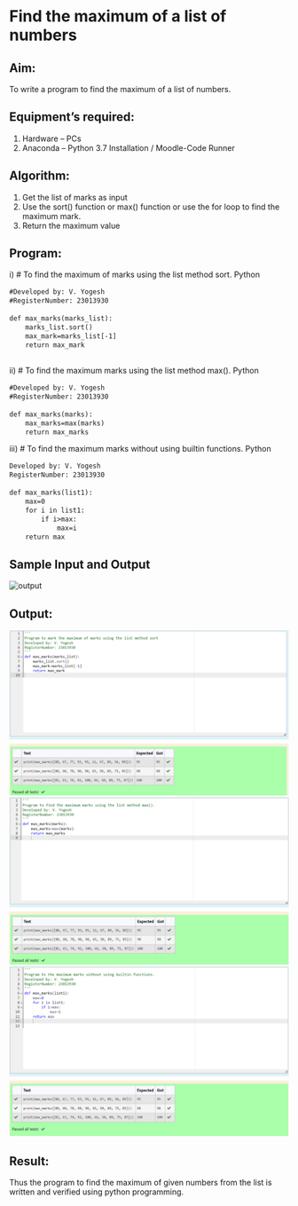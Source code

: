# Find the maximum of a list of numbers
## Aim:
To write a program to find the maximum of a list of numbers.
## Equipment’s required:
1.	Hardware – PCs
2.	Anaconda – Python 3.7 Installation / Moodle-Code Runner
## Algorithm:
1.	Get the list of marks as input
2.	Use the sort() function or max() function or use the for loop to find the maximum mark.
3.	Return the maximum value
## Program:

i)	# To find the maximum of marks using the list method sort.
Python
```
#Developed by: V. Yogesh
#RegisterNumber: 23013930

def max_marks(marks_list):
    marks_list.sort()
    max_mark=marks_list[-1]
    return max_mark


```

ii)	# To find the maximum marks using the list method max().
Python
```
#Developed by: V. Yogesh
#RegisterNumber: 23013930

def max_marks(marks):
    max_marks=max(marks)
    return max_marks

```

iii) # To find the maximum marks without using builtin functions.
Python
```
Developed by: V. Yogesh
RegisterNumber: 23013930

def max_marks(list1):
    max=0
    for i in list1:
        if i>max:
            max=i
    return max

```
## Sample Input and Output
![output](./img/max_marks1.jpg) 

## Output:
![output](/Screenshot%202023-12-03%20175722.png)
![output](/Screenshot%202023-12-03%20175752.png)
![output](/Screenshot%202023-12-03%20175819.png)
## Result:
Thus the program to find the maximum of given numbers from the list is written and verified using python programming.